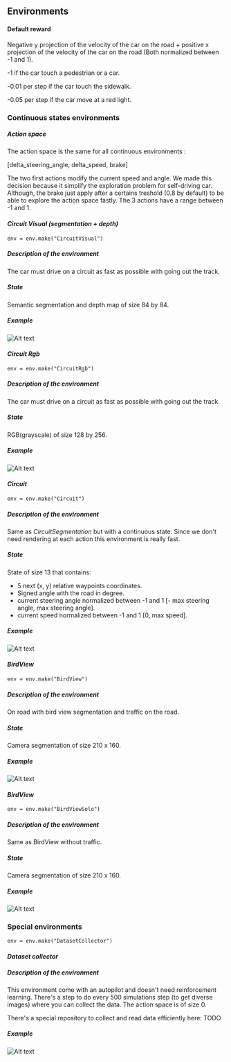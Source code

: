 
## Environments

#### Default reward

Negative y projection of the velocity of the car on the road + positive x projection of the velocity of the car on the 
road (Both normalized between -1 and 1).

-1 if the car touch a pedestrian or a car.

-0.01 per step if the car touch the sidewalk.

-0.05 per step if the car move at a red light.


### Continuous states environments

##### Action space

The action space is the same for all continuous environments : 

[delta_steering_angle, delta_speed, brake]

The two first actions modify the current speed and angle. We made this decision because it simplify the exploration 
problem for self-driving car. Although, the brake just apply after a certains treshold (0.8 by default) to be able to
explore the action space fastly. 
The 3 actions have a range between -1 and 1.  
 

#### *Circuit Visual (segmentation + depth)*
``` env = env.make("CircuitVisual") ```

##### Description of the environment
The car must drive on a circuit as fast as possible with going out the track.
##### State
Semantic segmentation and depth map of size 84 by 84. 
##### Example
![Alt text](../example/CircuitSegmentation.gif?raw=true "Title")

#### *Circuit Rgb*
``` env = env.make("CircuitRgb") ```

##### Description of the environment
The car must drive on a circuit as fast as possible with going out the track.
##### State
RGB(grayscale) of size 128 by 256. 
##### Example
![Alt text](../example/CircuitRgb.gif?raw=true "Title")

#### *Circuit*
``` env = env.make("Circuit") ```
##### Description of the environment
Same as *CircuitSegmentation* but with a continuous state. Since we don't need rendering at each action this environment is really
fast. 
##### State

State of size 13 that contains:
 <ul>
    <li>5 next (x, y) relative waypoints coordinates.</li>
    <li>Signed angle with the road in degree.</li>
    <li>current steering angle normalized between -1 and 1 [- max steering angle, max steering angle].</li>
    <li>current speed normalized between -1 and 1 [0, max speed].</li>
 </ul>

##### Example

![Alt text](../example/CircuitSegmentation.gif?raw=true "Title")

#### *BirdView*
``` env = env.make("BirdView") ```
##### Description of the environment
On road with bird view segmentation and traffic on the road.
##### State
Camera segmentation of size 210 x 160.
##### Example

![Alt text](../example/RaceAgainstTimeSolo.gif?raw=true "Title")

#### *BirdView*
``` env = env.make("BirdViewSolo") ```
##### Description of the environment
Same as BirdView without traffic.
##### State
Camera segmentation of size 210 x 160.
##### Example

![Alt text](../example/RaceAgainstTime.gif?raw=true "Title")

### Special environments
``` env = env.make("DatasetCollector") ```
#### *Dataset collector*
##### Description of the environment
This environment come with an autopilot and doesn't need reinforcement learning. There's a 
step to do every 500 simulations step (to get diverse images) where you can collect the data. The action space is of size 0. 

There's a special repository to collect and read data efficiently here: 
TODO

##### Example

![Alt text](../example/DatasetCollection.gif?raw=true "Title")
